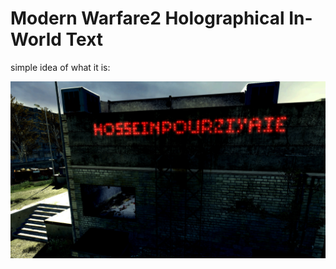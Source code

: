 # Modern Warfare2 Holographical In-World Text

simple idea of what it is:

![code](https://raw.githubusercontent.com/hosseinpourziyaie/MW2_SCRIPTS/master/Holographical_Text/showoff_0.jpg)
